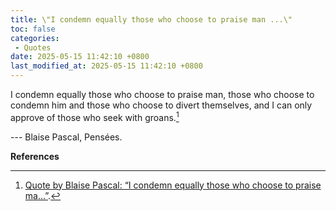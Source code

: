 ```yaml
---
title: \"I condemn equally those who choose to praise man ...\"
toc: false
categories:
 - Quotes
date: 2025-05-15 11:42:10 +0800
last_modified_at: 2025-05-15 11:42:10 +0800
---
```


<div class="quote--left" markdown="1">

I condemn equally those who choose to praise man, those who choose to condemn him and those who choose to divert themselves, and I can only approve of those who seek with groans.[^1]

--- Blaise Pascal, Pensées.

</div>

**References**

[^1]: [Quote by Blaise Pascal: “I condemn equally those who choose to praise ma...”](https://www.goodreads.com/quotes/395115-i-condemn-equally-those-who-choose-to-praise-man-those).